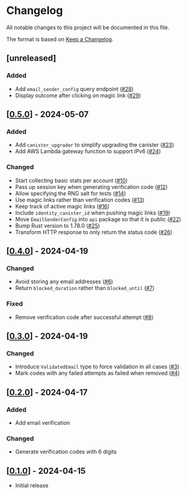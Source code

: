 # Changelog

All notable changes to this project will be documented in this file.

The format is based on [Keep a Changelog](https://keepachangelog.com/en/1.0.0/).

## [unreleased]

### Added

- Add `email_sender_config` query endpoint ([#28](https://github.com/open-chat-labs/ic-sign-in-with-email/pull/28))
- Display outcome after clicking on magic link ([#29](https://github.com/open-chat-labs/ic-sign-in-with-email/pull/29))

## [[0.5.0](https://github.com/open-chat-labs/ic-sign-in-with-email/releases/tag/v0.5.0)] - 2024-05-07

### Added

- Add `canister_upgrader` to simplify upgrading the
  canister ([#23](https://github.com/open-chat-labs/ic-sign-in-with-email/pull/23))
- Add AWS Lambda gateway function to support
  IPv6 ([#24](https://github.com/open-chat-labs/ic-sign-in-with-email/pull/24))

### Changed

- Start collecting basic stats per account ([#10](https://github.com/open-chat-labs/ic-sign-in-with-email/pull/10))
- Pass up session key when generating verification
  code ([#12](https://github.com/open-chat-labs/ic-sign-in-with-email/pull/12))
- Allow specifying the RNG salt for tests ([#14](https://github.com/open-chat-labs/ic-sign-in-with-email/pull/14))
- Use magic links rather than verification
  codes ([#13](https://github.com/open-chat-labs/ic-sign-in-with-email/pull/13))
- Keep track of active magic links ([#16](https://github.com/open-chat-labs/ic-sign-in-with-email/pull/16))
- Include `identity_canister_id` when pushing magic
  links ([#19](https://github.com/open-chat-labs/ic-sign-in-with-email/pull/19))
- Move `EmailSenderConfig` into `api` package so that it is
  public ([#22](https://github.com/open-chat-labs/ic-sign-in-with-email/pull/22))
- Bump Rust version to 1.78.0 ([#25](https://github.com/open-chat-labs/ic-sign-in-with-email/pull/25))
- Transform HTTP response to only return the status
  code ([#26](https://github.com/open-chat-labs/ic-sign-in-with-email/pull/26))

## [[0.4.0](https://github.com/open-chat-labs/ic-sign-in-with-email/releases/tag/v0.4.0)] - 2024-04-19

### Changed

- Avoid storing any email addresses ([#6](https://github.com/open-chat-labs/ic-sign-in-with-email/pull/6))
- Return `blocked_duration` rather
  than `blocked_until` ([#7](https://github.com/open-chat-labs/ic-sign-in-with-email/pull/7))

### Fixed

- Remove verification code after successful
  attempt ([#8](https://github.com/open-chat-labs/ic-sign-in-with-email/pull/8))

## [[0.3.0](https://github.com/open-chat-labs/ic-sign-in-with-email/releases/tag/v0.3.0)] - 2024-04-19

### Changed

- Introduce `ValidatedEmail` type to force validation in all
  cases ([#3](https://github.com/open-chat-labs/ic-sign-in-with-email/pull/3))
- Mark codes with any failed attempts as failed when
  removed ([#4](https://github.com/open-chat-labs/ic-sign-in-with-email/pull/4))

## [[0.2.0](https://github.com/open-chat-labs/ic-sign-in-with-email/releases/tag/v0.2.0)] - 2024-04-17

### Added

- Add email verification

### Changed

- Generate verification codes with 6 digits

## [[0.1.0](https://github.com/open-chat-labs/ic-sign-in-with-email/releases/tag/v0.1.0)] - 2024-04-15

- Initial release
